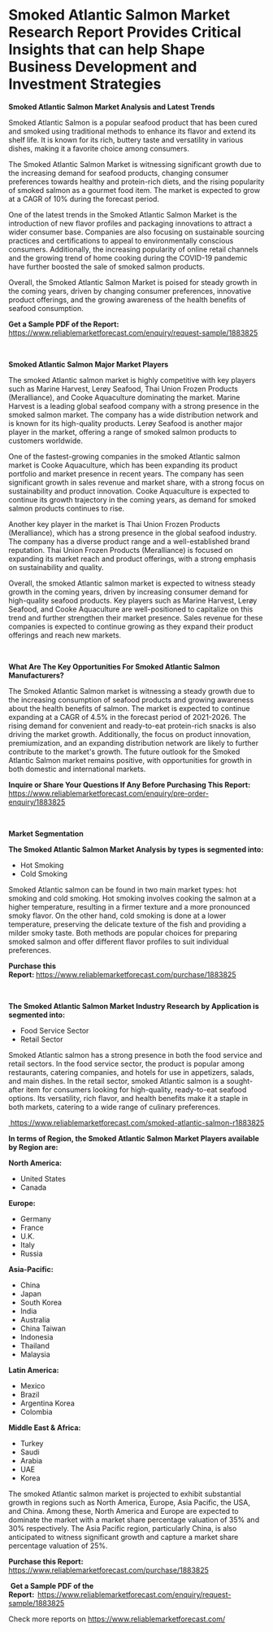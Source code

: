 <p><h1>Smoked Atlantic Salmon Market Research Report Provides Critical Insights that can help Shape Business Development and Investment Strategies</h1></p><p><strong>Smoked Atlantic Salmon Market Analysis and Latest Trends</strong></p>
<p><p>Smoked Atlantic Salmon is a popular seafood product that has been cured and smoked using traditional methods to enhance its flavor and extend its shelf life. It is known for its rich, buttery taste and versatility in various dishes, making it a favorite choice among consumers.</p><p>The Smoked Atlantic Salmon Market is witnessing significant growth due to the increasing demand for seafood products, changing consumer preferences towards healthy and protein-rich diets, and the rising popularity of smoked salmon as a gourmet food item. The market is expected to grow at a CAGR of 10% during the forecast period.</p><p>One of the latest trends in the Smoked Atlantic Salmon Market is the introduction of new flavor profiles and packaging innovations to attract a wider consumer base. Companies are also focusing on sustainable sourcing practices and certifications to appeal to environmentally conscious consumers. Additionally, the increasing popularity of online retail channels and the growing trend of home cooking during the COVID-19 pandemic have further boosted the sale of smoked salmon products.</p><p>Overall, the Smoked Atlantic Salmon Market is poised for steady growth in the coming years, driven by changing consumer preferences, innovative product offerings, and the growing awareness of the health benefits of seafood consumption.</p></p>
<p><strong>Get a Sample PDF of the Report:&nbsp;</strong> <a href="https://www.reliablemarketforecast.com/enquiry/request-sample/1883825">https://www.reliablemarketforecast.com/enquiry/request-sample/1883825</a></p>
<p>&nbsp;</p>
<p><strong>Smoked Atlantic Salmon Major Market Players</strong></p>
<p><p>The smoked Atlantic salmon market is highly competitive with key players such as Marine Harvest, Lerøy Seafood, Thai Union Frozen Products (Meralliance), and Cooke Aquaculture dominating the market. Marine Harvest is a leading global seafood company with a strong presence in the smoked salmon market. The company has a wide distribution network and is known for its high-quality products. Lerøy Seafood is another major player in the market, offering a range of smoked salmon products to customers worldwide.</p><p>One of the fastest-growing companies in the smoked Atlantic salmon market is Cooke Aquaculture, which has been expanding its product portfolio and market presence in recent years. The company has seen significant growth in sales revenue and market share, with a strong focus on sustainability and product innovation. Cooke Aquaculture is expected to continue its growth trajectory in the coming years, as demand for smoked salmon products continues to rise.</p><p>Another key player in the market is Thai Union Frozen Products (Meralliance), which has a strong presence in the global seafood industry. The company has a diverse product range and a well-established brand reputation. Thai Union Frozen Products (Meralliance) is focused on expanding its market reach and product offerings, with a strong emphasis on sustainability and quality.</p><p>Overall, the smoked Atlantic salmon market is expected to witness steady growth in the coming years, driven by increasing consumer demand for high-quality seafood products. Key players such as Marine Harvest, Lerøy Seafood, and Cooke Aquaculture are well-positioned to capitalize on this trend and further strengthen their market presence. Sales revenue for these companies is expected to continue growing as they expand their product offerings and reach new markets.</p></p>
<p>&nbsp;</p>
<p><strong>What Are The Key Opportunities For Smoked Atlantic Salmon Manufacturers?</strong></p>
<p><p>The Smoked Atlantic Salmon market is witnessing a steady growth due to the increasing consumption of seafood products and growing awareness about the health benefits of salmon. The market is expected to continue expanding at a CAGR of 4.5% in the forecast period of 2021-2026. The rising demand for convenient and ready-to-eat protein-rich snacks is also driving the market growth. Additionally, the focus on product innovation, premiumization, and an expanding distribution network are likely to further contribute to the market's growth. The future outlook for the Smoked Atlantic Salmon market remains positive, with opportunities for growth in both domestic and international markets.</p></p>
<p><strong>Inquire or Share Your Questions If Any Before Purchasing This Report:</strong> <a href="https://www.reliablemarketforecast.com/enquiry/pre-order-enquiry/1883825">https://www.reliablemarketforecast.com/enquiry/pre-order-enquiry/1883825</a></p>
<p>&nbsp;</p>
<p><strong>Market Segmentation</strong></p>
<p><strong>The Smoked Atlantic Salmon Market Analysis by types is segmented into:</strong></p>
<p><ul><li>Hot Smoking</li><li>Cold Smoking</li></ul></p>
<p><p>Smoked Atlantic salmon can be found in two main market types: hot smoking and cold smoking. Hot smoking involves cooking the salmon at a higher temperature, resulting in a firmer texture and a more pronounced smoky flavor. On the other hand, cold smoking is done at a lower temperature, preserving the delicate texture of the fish and providing a milder smoky taste. Both methods are popular choices for preparing smoked salmon and offer different flavor profiles to suit individual preferences.</p></p>
<p><strong>Purchase this Report:&nbsp;</strong><a href="https://www.reliablemarketforecast.com/purchase/1883825">https://www.reliablemarketforecast.com/purchase/1883825</a></p>
<p>&nbsp;</p>
<p><strong>The Smoked Atlantic Salmon Market Industry Research by Application is segmented into:</strong></p>
<p><ul><li>Food Service Sector</li><li>Retail Sector</li></ul></p>
<p><p>Smoked Atlantic salmon has a strong presence in both the food service and retail sectors. In the food service sector, the product is popular among restaurants, catering companies, and hotels for use in appetizers, salads, and main dishes. In the retail sector, smoked Atlantic salmon is a sought-after item for consumers looking for high-quality, ready-to-eat seafood options. Its versatility, rich flavor, and health benefits make it a staple in both markets, catering to a wide range of culinary preferences.</p></p>
<p><a href="https://www.reliablemarketforecast.com/smoked-atlantic-salmon-r1883825">&nbsp;https://www.reliablemarketforecast.com/smoked-atlantic-salmon-r1883825</a></p>
<p><strong>In terms of Region, the Smoked Atlantic Salmon Market Players available by Region are:</strong></p>
<p>
    <p> <strong> North America: </strong>
        <ul>
            <li>United States</li>
            <li>Canada</li>
        </ul>
        </p> 
    <p> <strong> Europe: </strong>
        <ul>
            <li>Germany</li>
            <li>France</li>
            <li>U.K.</li>
            <li>Italy</li>
            <li>Russia</li>
        </ul>
        </p> 
    <p> <strong> Asia-Pacific: </strong>
        <ul>
            <li>China</li>
            <li>Japan</li>
            <li>South Korea</li>
            <li>India</li>
            <li>Australia</li>
            <li>China Taiwan</li>
            <li>Indonesia</li>
            <li>Thailand</li>
            <li>Malaysia</li>
        </ul>
        </p> 
    <p> <strong> Latin America: </strong>
        <ul>
            <li>Mexico</li>
            <li>Brazil</li>
            <li>Argentina Korea</li>
            <li>Colombia</li>
        </ul>
        </p> 
    <p> <strong> Middle East & Africa: </strong>
        <ul>
            <li>Turkey</li>
            <li>Saudi</li>
            <li>Arabia</li>
            <li>UAE</li>
            <li>Korea</li>
        </ul>
    </p>
    </p>
<p><p>The smoked Atlantic salmon market is projected to exhibit substantial growth in regions such as North America, Europe, Asia Pacific, the USA, and China. Among these, North America and Europe are expected to dominate the market with a market share percentage valuation of 35% and 30% respectively. The Asia Pacific region, particularly China, is also anticipated to witness significant growth and capture a market share percentage valuation of 25%.</p></p>
<p><strong>Purchase this Report: </strong><a href="https://www.reliablemarketforecast.com/purchase/1883825">https://www.reliablemarketforecast.com/purchase/1883825</a></p>
<p>&nbsp;<strong>Get a Sample PDF of the Report:&nbsp;&nbsp;</strong><a href="https://www.reliablemarketforecast.com/enquiry/request-sample/1883825">https://www.reliablemarketforecast.com/enquiry/request-sample/1883825</a></p>
<p><strong></strong></p>
<p>Check more reports on <a href="https://www.reliablemarketforecast.com/">https://www.reliablemarketforecast.com/</a></p>
